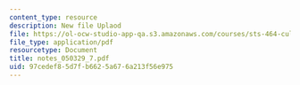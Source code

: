 ```yaml
---
content_type: resource
description: New file Uplaod
file: https://ol-ocw-studio-app-qa.s3.amazonaws.com/courses/sts-464-cultural-history-of-technology-spring-2005/97cedef85d7fb6625a676a213f56e975_notes_050329_7.pdf
file_type: application/pdf
resourcetype: Document
title: notes_050329_7.pdf
uid: 97cedef8-5d7f-b662-5a67-6a213f56e975
---
```

